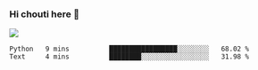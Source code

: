 ### Hi chouti here 👋

![](https://github-readme-stats.vercel.app/api?username=l0nl1f3)

<!--START_SECTION:waka-->
```text
Python   9 mins          █████████████████░░░░░░░░   68.02 % 
Text     4 mins          ████████░░░░░░░░░░░░░░░░░   31.98 % 
```
<!--END_SECTION:waka-->

<!--
**l0nl1f3/l0nl1f3** is a ✨ _special_ ✨ repository because its `README.md` (this file) appears on your GitHub profile.

Here are some ideas to get you started:

- 🔭 I’m currently working on ...
- 🌱 I’m currently learning ...
- 👯 I’m looking to collaborate on ...
- 🤔 I’m looking for help with ...
- 💬 Ask me about ...
- 📫 How to reach me: ...
- 😄 Pronouns: ...
- ⚡ Fun fact: ...
-->
